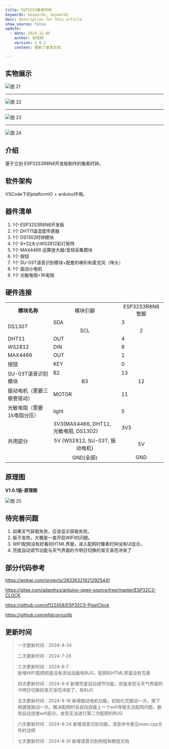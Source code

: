 ```yaml
---
title: ESP32S3像素时钟
keywords: keyword1, keyword2
desc: description for this article
show_source: false
update:
  - date: 2024-12-05
    author: 老怪鸽
    version: 1.0.1
    content: 更新了基本文档

---
```



## 实物展示

![图 21](../../static/images/docs/diy/picxel-clock/basic/basic-2024-12-05-22-14-05.png)  

---

![图 22](../../static/images/docs/diy/picxel-clock/basic/basic-2024-12-05-22-14-25.png)  

---

![图 23](../../static/images/docs/diy/picxel-clock/basic/basic-2024-12-05-22-14-30.png)  

---

![图 24](../../static/images/docs/diy/picxel-clock/basic/basic-2024-12-05-22-14-35.png)  

## 介绍
基于立创·ESP32S3R8N8开发板制作的像素时钟。

## 软件架构
VSCode下的platformIO + arduino环境。 

## 器件清单
1. 1个 ESP32S3R8N8开发板
2. 1个 DHT11温湿度传感器
3. 1个 DS1302时钟模块
4. 1个 8*32大小WS2812彩灯矩阵
5. 1个 MAX4466 运算放大器/音频采集模块
6. 1个 按钮
7. 1个 SU-03T语音识别模块+配套的喇叭和麦克风（咪头）
8. 1个 振动小电机
9. 1个 光敏电阻+1K电阻

## 硬件连接

<div style="text-align:center;">
  <table style="margin:auto; width:100%">
  <tr>
    <td style="text-align:center"><strong>模块名称</strong></td>
    <td style="text-align:center">模块引脚</td>
    <td style="text-align:center">ESP32S3R8N8管脚</td>
  </tr>

  <tr>
    <td rowspan="2">DS1307</td>    
    <td>SDA</td> 
    <td>3</td> 
  </tr>
    
  <tr>
    <td style="text-align:center">SCL</td>
    <td style="text-align:center">2</td>
  </tr>
  
  <tr>
    <td>DHT11</td>    
    <td>OUT</td> 
    <td>4</td> 
  </tr>

  <tr>
    <td>WS2812</td>    
    <td>DIN</td> 
    <td>8</td> 
  </tr>   

  <tr>
    <td>MAX4466</td>    
    <td>OUT</td> 
    <td>1</td> 
  </tr>   

  <tr>
    <td>按钮</td>    
    <td>KEY</td> 
    <td>0</td> 
  </tr>  

  <tr>
    <td rowspan="2">SU-03T语音识别模块</td>    
    <td>B2</td> 
    <td>13</td> 
  </tr>
  <tr>
    <td style="text-align:center">B3</td>
    <td style="text-align:center">12</td>
  </tr>


  <tr>
    <td>振动电机（需要三极管驱动）</td>    
    <td>MOTOR</td> 
    <td>11</td> 
  </tr>  

  <tr>
    <td>光敏电阻（需要1k电阻分压）</td>    
    <td>light</td> 
    <td>5</td> 
  </tr>  

  <tr>
    <td rowspan="3">共用部分</td>    
    <td>3V3(MAX4466, DHT11, 光敏电阻, DS1302)</td> 
    <td>3V3</td> 
  </tr>
  <tr>
    <td style="text-align:center">5V (WS2812, SU-03T, 振动电机)</td>
    <td style="text-align:center">5V</td>
  </tr>
  <tr>
    <td style="text-align:center">GND(全部) </td>
    <td style="text-align:center">GND</td>
  </tr>
</table>
</div>

## 原理图

**V1.0.1版-原理图**

![图 25](../../static/images/docs/diy/picxel-clock/basic/basic-2024-12-05-22-15-00.png)  

## 待完善问题
1. 如果天气获取失败，应该显示获取失败。
2. 板子发热，大概是一直开启WIFI的问题。
3. WIFI配网没有好看的HTML界面，进入配网时像素时钟没有UI显示。
4. 亮度自动调节功能与天气界面的今明日切换的渐灭渐亮冲突了
   
## 部分代码参考

https://wokwi.com/projects/383363216212925441

https://gitee.com/adamhxx/arduino-open-source/tree/master/ESP32C3-CLOCK 

https://github.com/sf122458/ESP32C3-PixelClock

https://github.com/pfalcon/uzlib

## 更新时间

> 一次更新时间：2024-4-24

> 二次更新时间：2024-7-28 

> 三次更新时间：2024-8-7  
新增WIFI配网但是没有添加动画有BUG，配网的HTML界面没有完善

> 四次更新时间：2024-8-8
新增亮度自动调节功能，但是发现与天气界面的今明日切换的渐灭渐亮冲突了，有BUG

> 五次更新时间：2024-8-16
新增振动电机功能，初始化完振动一次，按下按键就振动一次。解决配网时会自动连接上一个wifi导致无法配网问题，删除自动连接wifi部分。发现无法进行第二次配网的BUG

> 六次更新时间：2024-8-24
新增语音识别功能，语音命令表见main.cpp文件的注释

> 七次更新时间：2024-8-31
新增语音识别例程和教程文档